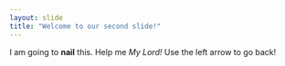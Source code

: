 ```yaml
---
layout: slide
title: "Welcome to our second slide!"
---
```

I am going to **nail** this. Help me *My Lord!*
Use the left arrow to go back!
